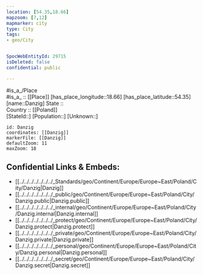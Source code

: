 ```yaml
---
location: [54.35,18.66] 
mapzoom: [7,12] 
mapmarker: city 
type: City
tags:
- geo/City


SpocWebEntityId: 29715
isDeleted: false
confidential: public

---
```

#is_a_/Place  
#is_a_ :: [[Place]] 
[has_place_longitude::18.66] 
[has_place_latitude::54.35] 
[name::Danzig] 
State ::  
Country :: [[Poland]]  
[StateId::] 
[Population::] 
[Unknown::] 


```leaflet
id: Danzig
coordinates: [[Danzig]] 
markerFile: [[Danzig]] 
defaultZoom: 11 
maxZoom: 18
```


## Confidential Links & Embeds: 
- [[../../../../../../../_Standards/geo/Continent/Europe/Europe~East/Poland/City/Danzig|Danzig]] 
- [[../../../../../../../_public/geo/Continent/Europe/Europe~East/Poland/City/Danzig.public|Danzig.public]] 
- [[../../../../../../../_internal/geo/Continent/Europe/Europe~East/Poland/City/Danzig.internal|Danzig.internal]] 
- [[../../../../../../../_protect/geo/Continent/Europe/Europe~East/Poland/City/Danzig.protect|Danzig.protect]] 
- [[../../../../../../../_private/geo/Continent/Europe/Europe~East/Poland/City/Danzig.private|Danzig.private]] 
- [[../../../../../../../_personal/geo/Continent/Europe/Europe~East/Poland/City/Danzig.personal|Danzig.personal]] 
- [[../../../../../../../_secret/geo/Continent/Europe/Europe~East/Poland/City/Danzig.secret|Danzig.secret]] 
